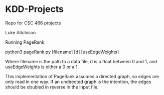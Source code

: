 # KDD-Projects
Repo for CSC 466 projects


Luke Aitchison

Running PageRank:

python3 pageRank.py [filename] [d] [useEdgeWeights]

Where filename is the path to a data file, d is a float between 0 and 1, and useEdgeWeights is either a 0 or a 1. 

This implementation of PageRank assumes a directed graph, so edges are only read in one way. If an undirected graph is the intention, the edges should be doubled in reverse in the input file.
